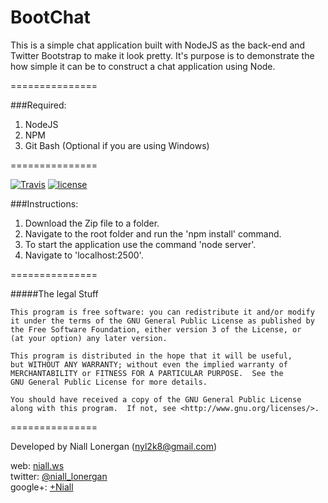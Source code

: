 BootChat
===============

This is a simple chat application built with NodeJS as the back-end and Twitter Bootstrap to make it look pretty. It's purpose is to demonstrate the how simple it can be to construct a chat application using Node.

===============

###Required:

1. NodeJS
2. NPM
3. Git Bash (Optional if you are using Windows)

===============

[![Travis](https://travis-ci.org/nyl2k8/bootChat.svg?branch=master)](https://travis-ci.org/nyl2k8/bootChat)
[![license](https://img.shields.io/github/license/mashape/apistatus.svg)](https://opensource.org/licenses/MIT)

###Instructions:

1. Download the Zip file to a folder.
2. Navigate to the root folder and run the 'npm install' command.
3. To start the application use the command 'node server'.
4. Navigate to 'localhost:2500'.


===============

#####The legal Stuff

    This program is free software: you can redistribute it and/or modify
    it under the terms of the GNU General Public License as published by
    the Free Software Foundation, either version 3 of the License, or
    (at your option) any later version.

    This program is distributed in the hope that it will be useful,
    but WITHOUT ANY WARRANTY; without even the implied warranty of
    MERCHANTABILITY or FITNESS FOR A PARTICULAR PURPOSE.  See the
    GNU General Public License for more details.

    You should have received a copy of the GNU General Public License
    along with this program.  If not, see <http://www.gnu.org/licenses/>.

===============

Developed by Niall Lonergan (nyl2k8@gmail.com)

web:     [niall.ws](http://www.niall.ws) <br />
twitter: [@niall_lonergan](https://twitter.com/niall_lonergan) <br />
google+: [+Niall](https://plus.google.com/u/0/117475392576267866541/posts) <br />
